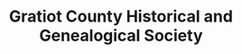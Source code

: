 ---
layout: repo
title: "Gratiot County Historical and Genealogical Society"
id: 4067
permalink: repos/4067/
---